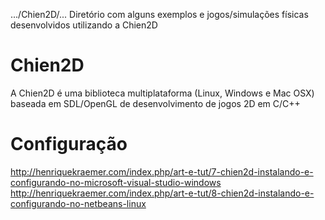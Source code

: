.../Chien2D/...
Diretório com alguns exemplos e jogos/simulações físicas desenvolvidos utilizando a Chien2D

Chien2D
=======
A Chien2D é uma biblioteca multiplataforma (Linux, Windows e Mac OSX) baseada em SDL/OpenGL de desenvolvimento de jogos 2D em C/C++

Configuração
============
http://henriquekraemer.com/index.php/art-e-tut/7-chien2d-instalando-e-configurando-no-microsoft-visual-studio-windows
http://henriquekraemer.com/index.php/art-e-tut/8-chien2d-instalando-e-configurando-no-netbeans-linux
